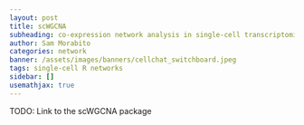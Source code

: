 ```yaml
---
layout: post
title: scWGCNA
subheading: co-expression network analysis in single-cell transcriptomics data
author: Sam Morabito
categories: network
banner: /assets/images/banners/cellchat_switchboard.jpeg
tags: single-cell R networks
sidebar: []
usemathjax: true
---
```


TODO: Link to the scWGCNA package
